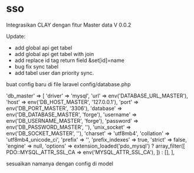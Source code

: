 # sso

Integrasikan CLAY dengan fitur Master data V 0.0.2

Update:
- add global api get tabel
- add global api get tabel with join 
- add replace id tag return field &set[id]=name
- bug fix sync tabel
- add tabel user dan priority sync.

buat config baru di file laravel config/database.php

'db_master' => [
    'driver' => 'mysql',
    'url' => env('DATABASE_URL_MASTER'),
    'host' => env('DB_HOST_MASTER', '127.0.0.1'),
    'port' => env('DB_PORT_MASTER', '3306'),
    'database' => env('DB_DATABASE_MASTER', 'forge'),
    'username' => env('DB_USERNAME_MASTER', 'forge'),
    'password' => env('DB_PASSWORD_MASTER', ''),
    'unix_socket' => env('DB_SOCKET_MASTER', ''),
    'charset' => 'utf8mb4',
    'collation' => 'utf8mb4_unicode_ci',
    'prefix' => '',
    'prefix_indexes' => true,
    'strict' => false,
    'engine' => null,
    'options' => extension_loaded('pdo_mysql') ? array_filter([
        PDO::MYSQL_ATTR_SSL_CA => env('MYSQL_ATTR_SSL_CA'),
    ]) : [],
],


sesuaikan namanya dengan config di model
